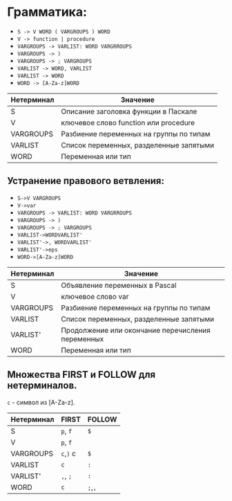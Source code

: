 # Грамматика:

* `S -> V WORD ( VARGROUPS ) WORD`
* `V -> function | procedure`
* `VARGROUPS -> VARLIST: WORD VARGRROUPS`
* `VARGROUPS -> )`
* `VARGROUPS -> ; VARGROUPS`
* `VARLIST -> WORD, VARLIST`
* `VARLIST -> WORD`
* `WORD -> [A-Za-z]WORD`

Нетерминал    | Значение
------------- | -------------
S  | Описание заголовка функции в Паскале
V | ключевое слово function или procedure
VARGROUPS | Разбиение переменных на группы по типам
VARLIST | Список переменных, разделенные запятыми
WORD | Переменная или тип


## Устранение правового ветвления:

* `S->V VARGROUPS`
* `V->var`
* `VARGROUPS -> VARLIST: WORD VARGRROUPS`
* `VARGROUPS -> )`
* `VARGROUPS -> ; VARGROUPS`
* `VARLIST->WORDVARLIST'`
* `VARLIST'->, WORDVARLIST'`
* `VARLIST'->eps`
* `WORD->[A-Za-z]WORD`

Нетерминал    | Значение
------------- | -------------
S  | Объявление переменных в Pascal
V | ключевое слово var
VARGROUPS | Разбиение переменных на группы по типам
VARLIST | Список переменных, разделенные запятыми 
VARLIST' | Продолжение или окончание перечисления переменных
WORD | Переменная или тип


## Множества FIRST и FOLLOW для нетерминалов. 

`c` - символ из [A-Za-z]. 

Нетерминал | FIRST    | FOLLOW
-----------|----------|-------
S          | `p`, `f` |`$`
V          | `p`, `f` |` `
VARGROUPS  | `c`,`)`  c|`$`
VARLIST    | `c`      |`:`
VARLIST'   | `,`, `;` |`:`
WORD       | `c`      |`;`,`,`
